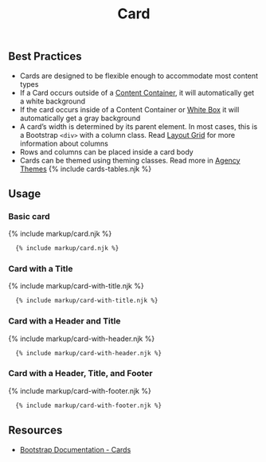 ﻿---
title: Card
summary: Cards are containers for related content or information.
tags: components, card
layout: guide
eleventyNavigation:
  key: Card
  parent: Components
  order: 130
  excerpt: Cards are containers for related content or information.
  img: /img/illustrations/illus-cards.svg
---
## Best Practices

- Cards are designed to be flexible enough to accommodate most content types
- If a Card occurs outside of a [Content Container](/components/boxes/#content-container), it will automatically get a white background 
- If the card occurs inside of a Content Container or [White Box](/components/boxes/#white-box) it will automatically get a gray background
- A card’s width is determined by its parent element. In most cases, this is a Bootstrap `<div>` with a column class. Read [Layout Grid](/components/layout-grid/) for more information about columns
- Rows and columns can be placed inside a card body
- Cards can be themed using theming classes. Read more in [Agency Themes](/foundation/agency-theming/)
{% include cards-tables.njk %}

## Usage

### Basic card

{% include markup/card.njk %}
```html
  {% include markup/card.njk %}
```

### Card with a Title

{% include markup/card-with-title.njk %}
```html
  {% include markup/card-with-title.njk %}
```

### Card with a Header and Title

{% include markup/card-with-header.njk %}
```html
  {% include markup/card-with-header.njk %}
```

### Card with a Header, Title, and Footer

{% include markup/card-with-footer.njk %}
```html
  {% include markup/card-with-footer.njk %}
```



## Resources

* <a href="https://getbootstrap.com/docs/4.5/components/card/" target="_blank">Bootstrap Documentation - Cards</a>

